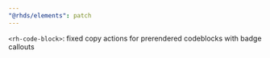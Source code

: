 ```yaml
---
"@rhds/elements": patch
---
```


`<rh-code-block>`: fixed copy actions for prerendered codeblocks with badge callouts
